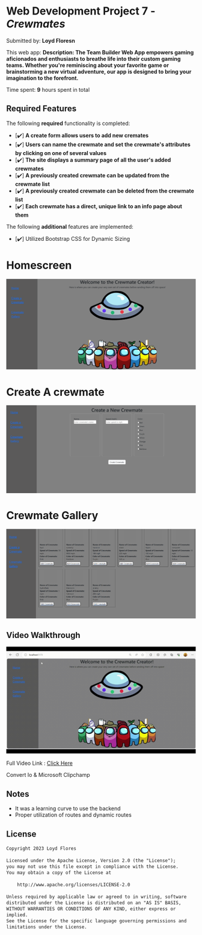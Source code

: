 # Web Development Project 7 - _Crewmates_

Submitted by: **Loyd Floresn**

This web app: **Description:
The Team Builder Web App empowers gaming aficionados and enthusiasts to breathe life into their custom gaming teams. Whether you're reminiscing about your favorite game or brainstorming a new virtual adventure, our app is designed to bring your imagination to the forefront.**

Time spent: **9** hours spent in total

## Required Features

The following **required** functionality is completed:

- [✔️] **A create form allows users to add new cremates**
- [✔️] **Users can name the crewmate and set the crewmate's attributes by clicking on one of several values**
- [✔️] **The site displays a summary page of all the user's added crewmates**
- [✔️] **A previously created crewmate can be updated from the crewmate list**
- [✔️] **A previously created crewmate can be deleted from the crewmate list**
- [✔️] **Each crewmate has a direct, unique link to an info page about them**

The following **additional** features are implemented:

- [✔️] Utilized Bootstrap CSS for Dynamic Sizing

# Homescreen

<img src='/public/homescreen.png' title='homescreen' width='' alt='homescreen' />

# Create A crewmate

<img src='/public/create.png' title='create' width='' alt='create' />

# Crewmate Gallery

<img src='/public/gallery.png' title='gallery' width='' alt='gallery' />

<!-- Replace this with whatever GIF tool you used! -->

## Video Walkthrough

<img src='/public/gif-vid.gif' title='gif' width='' alt='gif' />

Full Video Link : <a href="/public/videowalkthrough.mp4"> Click Here</a>

Convert Io & Microsoft Clipchamp

<!-- Recommended tools:
[Kap](https://getkap.co/) for macOS
[ScreenToGif](https://www.screentogif.com/) for Windows
[peek](https://github.com/phw/peek) for Linux. -->

## Notes

- It was a learning curve to use the backend
- Proper utilization of routes and dynamic routes

## License

    Copyright 2023 Loyd Flores

    Licensed under the Apache License, Version 2.0 (the "License");
    you may not use this file except in compliance with the License.
    You may obtain a copy of the License at

        http://www.apache.org/licenses/LICENSE-2.0

    Unless required by applicable law or agreed to in writing, software
    distributed under the License is distributed on an "AS IS" BASIS,
    WITHOUT WARRANTIES OR CONDITIONS OF ANY KIND, either express or implied.
    See the License for the specific language governing permissions and
    limitations under the License.
